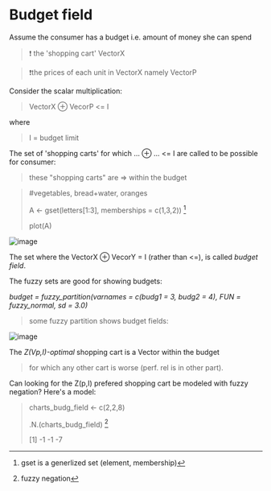 # Budget field

Assume the consumer has a budget i.e. amount of money she can spend

> ❗ the 'shopping cart' VectorX

> ❗the prices of each unit in VectorX namely VectorP

Consider the scalar multiplication:

> VectorX ⊕ VecorP <= I

where

> I = budget limit

The set of 'shopping carts' for which ... ⊕ ... <= I are called to be possible for consumer:

> these "shopping carts" are => within the budget

> #vegetables, bread+water, oranges
> 
> A <- gset(letters[1:3], memberships = c(1,3,2)) [^1]
> 
> plot(A)

![image](https://github.com/user-attachments/assets/8a17cf9c-ea16-4bae-b38c-e37a89e73f70)


The set where the VectorX ⊕ VecorY = I (rather than <=), is called *budget field*.

The fuzzy sets are good for showing budgets:

*budget = fuzzy_partition(varnames = c(budg1 = 3, budg2 = 4), FUN = fuzzy_normal, sd = 3.0)*

> some fuzzy partition shows budget fields:

![image](https://github.com/jacekturek/fuzyecon/assets/62720909/c45da371-3361-4be9-8f79-ef3141fbd09a)

The *Z(Vp,I)-optimal* shopping cart is a Vector within the budget
> for which any other cart is worse (perf. rel is in other part).

Can looking for the Z(p,I) prefered shopping cart be modeled with fuzzy negation?
Here's a model:

> charts_budg_field <- c(2,2,8)
> 
> .N.(charts_budg_field) [^2]
> 
> [1] -1 -1 -7

[^1]: gset is a generlized set (element, membership)
[^2]: fuzzy negation
